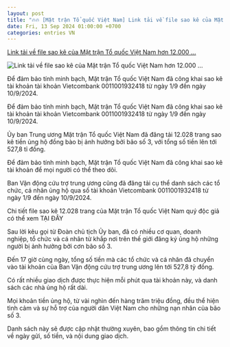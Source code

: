 ```yaml
---
layout: post
title: "🔥🔥 [Mặt trận Tổ quốc Việt Nam] Link tải về file sao kê của Mặt trận Tổ quốc Việt Nam hơn 12.000 ..."
date: Fri, 13 Sep 2024 01:00:00 +0700
categories: entries VN
---
```

[Link tải về file sao kê của Mặt trận Tổ quốc Việt Nam hơn 12.000 ...](https://www.dbndnghean.vn/link-tai-ve-file-sao-ke-cua-mat-tran-to-quoc-viet-nam-hon-12000-trang-ung-ho-dong-bao-thiet-hai-do-bao-so-3-13695.htm)

![Link tải về file sao kê của Mặt trận Tổ quốc Việt Nam hơn 12.000 ...](https://bna.1cdn.vn/thumbs/1200x630/2024/09/13/hnm.1cdn.vn-2024-09-10-_quyen-gop.jpg)

Để đảm bảo tính minh bạch, Mặt trận Tổ quốc Việt Nam đã công khai sao kê tài khoản tài khoản Vietcombank 0011001932418 từ ngày 1/9 đến ngày 10/9/2024.

Để đảm bảo tính minh bạch, Mặt trận Tổ quốc Việt Nam đã công khai sao kê tài khoản tài khoản Vietcombank 0011001932418 từ ngày 1/9 đến ngày 10/9/2024.

Ủy ban Trung ương Mặt trận Tổ quốc Việt Nam đã đăng tải 12.028 trang sao kê tiền ủng hộ đồng bào bị ảnh hưởng bởi bão số 3, với tổng số tiền lên tới 527,8 tỉ đồng.

Để đảm bảo tính minh bạch, Mặt trận Tổ quốc Việt Nam đã công khai sao kê tài khoản để mọi người có thể theo dõi.

Ban Vận động cứu trợ trung ương cũng đã đăng tải cụ thể danh sách các tổ chức, cá nhân ủng hộ qua số tài khoản Vietcombank 0011001932418 từ ngày 1/9 đến ngày 10/9/2024.

Chi tiết file sao kê 12.028 trang của Mặt trận Tổ quốc Việt Nam quý độc giả có thể xem TẠI ĐÂY

Sau lời kêu gọi từ Đoàn chủ tịch Ủy ban, đã có nhiều cơ quan, doanh nghiệp, tổ chức và cá nhân từ khắp nơi trên thế giới đăng ký ủng hộ những người bị ảnh hưởng bởi cơn bão số 3.

Đến 17 giờ cùng ngày, tổng số tiền mà các tổ chức và cá nhân đã chuyển vào tài khoản của Ban Vận động cứu trợ trung ương lên tới 527,8 tỷ đồng.

Có rất nhiều giao dịch được thực hiện mỗi phút qua tài khoản này, và danh sách các nhà ủng hộ rất dài.

Mọi khoản tiền ủng hộ, từ vài nghìn đến hàng trăm triệu đồng, đều thể hiện tình cảm và sự hỗ trợ của người dân Việt Nam cho những nạn nhân của bão số 3.

Danh sách này sẽ được cập nhật thường xuyên, bao gồm thông tin chi tiết về ngày gửi, số tiền, và nội dung giao dịch.

